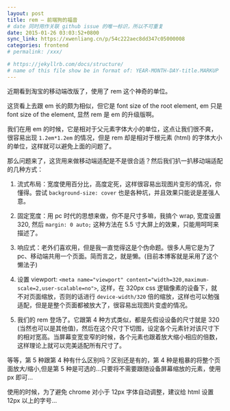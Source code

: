 ```yaml
---
layout: post
title: rem — 前端狗的福音
# date 同时用作关联 github issue 的唯一标识，所以不可重复
date: 2015-01-26 03:03:52+0800
sync_link: https://xwenliang.cn/p/54c222aec8dd347c05000008
categories: frontend
# permalink: /xxx/

# https://jekyllrb.com/docs/structure/
# name of this file show be in format of: YEAR-MONTH-DAY-title.MARKUP
---
```



近期看到淘宝的移动端改版了，使用了 rem 这个神奇的单位。  

这货看上去跟 em 长的颇为相似，但它是 font size of the root element, em 只是 font size of the element, 显然 rem 是 em 的升级版啊。  

我们在用 em 的时候，它是相对于父元素字体大小的单位，这点让我们很不爽，很容易出现 `1.2em*1.2em` 的情况，但是 rem 却是相对于根元素 (html) 的字体大小的单位，这样就可以避免上面的问题了。  

那么问题来了，这货用来做移动端适配是不是很合适？然后我们扒一扒移动端适配的几种方式：  

1. 流式布局：宽度使用百分比，高度定死，这样很容易出现图片变形的情况，你懂得。尝试 `background-size: cover` 也是各种坑，并且效果只能说是差强人意。  

2. 固定宽度：用 pc 时代的思想来做，你不是尺寸多嘛，我搞个 wrap, 宽度设置 320, 然后 `margin: 0 auto;` 这种方法在 5.5 寸大屏上的效果，只能用呵呵来描述了。  

3. 响应式：老外们喜欢用，但是我一直觉得这是个伪命题。很多人用它是为了 pc、移动端共用一个页面。简而言之，就是懒。(目前本博客就是采用了这个懒法子)  

4. 设置 viewport: `<meta name="viewport" content="width=320,maximum-scale=2,user-scalable=no">`, 这样，在 320px css 逻辑像素的设备下，就不对页面缩放，否则的话进行 `device-width/320` 倍的缩放，这样也可以勉强适配，但是是整个页面都被放大了，很容易出现图片变虚的情况。  

5. 我们的 rem 登场了。它跟第 4 种方式类似，都是先假设设备的尺寸就是 320 (当然也可以是其他值)，然后在这个尺寸下切图，设定各个元素针对该尺寸下的相对宽高。当屏幕变宽变窄的时候，各个元素也跟着放大缩小相应的倍数，这样理论上就可以完美适配所有尺寸了。  

等等，第 5 种跟第 4 种有什么区别吗？区别还是有的，第 4 种是粗暴的将整个页面放大/缩小,但是第 5 种是可选的...只要将不需要跟随设备屏幕缩放的元素，使用 px 即可...  

使用的时候，为了避免 chrome 对小于 12px 字体自动调整，建议给 html 设置 12px 以上的字号...  

